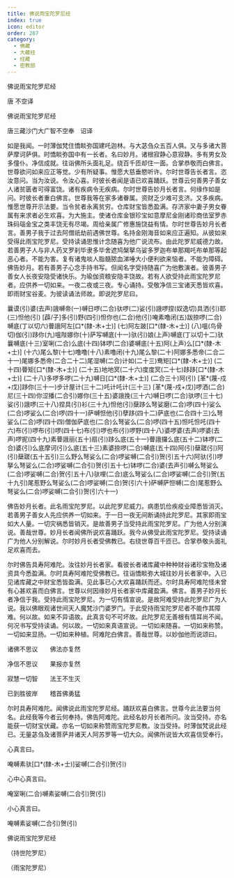 ```yaml
---
title: 佛说雨宝陀罗尼经
index: true
icon: editor
order: 287
category:
  - 佛藏
  - 大藏经
  - 经藏
  - 密教部
---
```


  佛说雨宝陀罗尼经  

唐 不空译  

佛说雨宝陀罗尼经  

唐三藏沙门大广智不空奉　诏译  

如是我闻。一时薄伽梵住憍睒弥国建吒迦林。与大苾刍众五百人俱。又与多诸大菩萨摩诃萨俱。时憍睒弥国中有一长者。名曰妙月。诸根寂静心意寂静。多有男女及多僮仆。净信成就。往诣佛所头面礼足。绕百千匝却住一面。合掌恭敬而白佛言。世尊欲问如来应正等觉。少有所疑事。惟愿大慈垂愍听许。尔时世尊告长者言。恣汝意问。当为汝说。令汝心喜。时彼长者闻是语已欢喜踊跃。世尊云何善男子善女人诸贫匮者可得富饶。诸有疾病令无疾病。尔时世尊告妙月长者言。何缘作如是问。时彼长者重白佛言。世尊我等在家多诸眷属。资财乏少难可支济。又多疾病。惟愿世尊开示法要。当令贫者永离贫穷。仓库财宝皆悉盈满。存济家中妻子男女眷属有来求者必生欢喜。为大施主。使诸仓库金银珍宝如意摩尼金刚诸珍商佉室罗赤珠码瑙金宝之类丰饶无有尽竭。周给亲属广修惠施饶益有情。尔时世尊告妙月长者言。善男子我于过去阿僧祇劫前遇佛世尊。名持金刚海音如来应正遍知。从彼如来受得此雨宝陀罗尼。受持读诵思惟计念随喜为他广说流布。由此陀罗尼威德力故。若善男子人与非人药叉罗刹毕隶多毕舍遮鸠槃拏乌娑多罗迦布单那羯吒布单那等起恶心者。不能为害。复有诸鬼啖人脂髓脓血涕唾大小便利欲来恼者。不能为障碍。佛告妙月。若有善男子心念手持书写。但闻名字受持随喜广为他敷演者。彼善男子善女人长夜安隐受诸快乐。为瑜伽资粮安隐丰饶故。若有人欲受持此雨宝陀罗尼者。应供养一切如来。一夜二夜或三夜。专心诵持。受敬净信三宝诸天悉皆欢喜。即雨财宝谷麦。为彼读诵法师故。即说陀罗尼曰。  

曩谟(引)婆(去声)誐嚩帝(一)嚩日啰(二合)驮啰(二)娑(引)誐啰捏(奴逸切)具洒(引)耶(三)怛他(引) [薜/子]多(引)野(四引)怛你也(二合)他(引)唵素噜闭(五)跋捺啰(二合)嚩底(丁以切六)瞢誐阿左[口*(隸-木+士)] (七)阿左跛[口*(隸-木+士)] (八)嗢(鸟骨切)伽(引)跢你(九)嗢陛娜你(十)萨写嚩底(十一)驮(引)娘(上声)嚩底(丁以切十二)驮曩嚩底(十三)室唎(二合)么底(十四)钵啰(二合)婆嚩底(十五)阿(上声)么[口*(隸-木+士)] (十六)尾么黎(十七)噜噜(十八)素噜闭(十九)尾么黎(二十)阿娜多悉帝(二合二十一)尾娜多悉帝(二合二十二)尾湿嚩(二合)计如(二十三)鸯矩[口*(隸-木+士)] (二十四)瞢矩[口*(隸-木+士)] (二十五)地地冥(二十六)度度冥(二十七)跢跢[口*(隸-木+士)] (二十八)多啰多啰(二十九)嚩日[口*(隸-木+士)] (二合三十)阿(引) [革*(蔑-戍+戊)]跢你(三十一)步计屋计(三十二)吒计吒计(三十三) [革*(蔑-戍+戊)]啰洒(二合)尼(三十四)你涩播(二合引)娜你(三十五)婆誐挽(三十六)嚩日啰(二合)驮啰(三十七)娑(引)誐啰(三十八)捏具(引)衫(三十九)怛他(引)蘖跢么弩娑磨(二合)啰(四十)娑么(二合)啰娑么(二合)啰(四十一)萨嚩怛他(引)孽跢(四十二)萨底也(二合四十三)么弩娑么(二合)啰(四十四)僧伽萨底也(二合)么弩娑么(二合)啰(四十五)怛吒怛吒(四十六)布(引)啰布(引)啰(四十七)布(引)啰也布(引)啰野(四十八)婆啰婆(去声)啰婆(去声)啰抳(四十九)素瞢誐丽(五十)扇(引)跢么底(五十一)瞢誐攞么底(五十二)钵啰(二合)婆(引)么底摩诃(引)么底(五十三)素婆捺啰(二合)嚩底(五十四)阿(引)蘖蹉(引)阿(引)蘖蹉(五十五引)三么野么弩娑么(二合)啰娑嚩(二合引)贺(引五十六)阿驮(引)啰拏么弩娑么(二合)啰娑嚩(二合引)贺(引五十七)钵啰(二合)婆(去声引)嚩么弩娑么(二合)啰娑嚩(二合)贺(引五十八)驮哩(二合)底么弩娑么(二合)啰娑嚩(二合引)贺(五十九引)尾惹野么弩娑么(二合)啰娑嚩(二合)贺(引六十)萨嚩萨怛嚩(二合)尾惹野么弩娑么(二合)啰娑嚩(二合引)贺(引六十一)  

佛告妙月长者。此名雨宝陀罗尼。以此陀罗尼威力。病患饥俭疾疫业障悉皆消灭。若善男子善女人先应供养一切如来。于一日一夜无间断诵持此陀罗尼。其家即雨宝如大人量。一切灾祸悉皆销灭。是故善男子当受持此雨宝陀罗尼。广为他人分别演说。善哉世尊。妙月长者闻佛所说欢喜踊跃。我今从佛受此雨宝陀罗尼。受持读诵广为他人分别解说。尔时妙月长者受佛教已。右绕世尊百千匝已。合掌恭敬头面礼足欢喜而去。  

尔时佛告具寿阿难陀。汝往妙月长者家。看彼长者诸库藏中种种财谷诸珍宝物及诸资具今悉盈满。尔时具寿阿难陀受佛教已。往诣憍睒弥大城往妙月长者家中。入已见诸库藏之中财宝悉皆盈满。见此事已心大欢喜踊跃而还。尔时具寿阿难陀怪未曾有心甚欢喜而白佛言。世尊以何因缘妙月长者家中库藏盈满。佛言。善男子妙月长者净信于我。受持此雨宝陀罗尼。为一切有情宣说。是故阿难受持此陀罗尼广为人说。我以佛眼观诸世间天人魔梵沙门婆罗门。于此受持雨宝陀罗尼者不能作其障难。何以故。如来不异语故。此真言句不可坏故。此陀罗尼无善根有情耳尚不闻。何况书写受持读诵。何以故。一切如来真语宣说。一切如来随喜。一切如来称赞。一切如来显扬。一切如来种植。阿难陀白佛言。善哉世尊。以妙伽他而说颂曰。  

诸佛不思议　　佛法亦复然  

净信不思议　　果报亦复然  

寂慧一切智　　法王不生灭  

已到胜彼岸　　稽首佛勇猛  

尔时具寿阿难陀。闻佛说此雨宝陀罗尼经。踊跃欢喜白佛言。世尊今此法要当何名。此经我等今者云何奉持。佛告阿难陀。此经名妙月长者所问。汝当受持。亦名能获一切财宝伏藏。亦名一切如来称赞雨宝陀罗尼教。汝当受持。时薄伽梵说此经已。无量苾刍及诸菩萨并诸天人阿苏罗等一切大众。闻佛所说皆大欢喜信受奉行。  

心真言曰。  

唵嚩素驮[口*(隸-木+士)]娑嚩(二合引)贺(引)  

心中心真言曰。  

唵室唎(二合)嚩素娑嚩(二合引)贺(引)  

小心真言曰。  

唵嚩素娑嚩(二合引)贺(引)  

佛说雨宝陀罗尼经  

（持世陀罗尼）  

（雨宝陀罗尼）  
